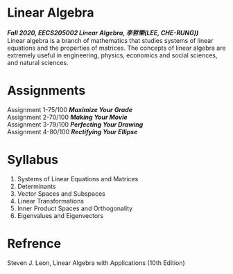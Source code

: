 # Linear Algebra<br/>
***Fall 2020, EECS205002 Linear Algebra, 李哲榮(LEE, CHE-RUNG))***<br/>
Linear algebra is a branch of mathematics that studies systems of linear equations and the properties of matrices. The concepts of linear algebra are extremely useful in engineering, physics, economics and social sciences, and natural sciences.

# Assignments
Assignment 1-75/100 ***Maximize Your Grade***<br/>
Assignment 2-70/100 ***Making Your Movie***<br/>
Assignment 3-79/100 ***Perfecting Your Drawing***<br/>
Assignment 4-80/100 ***Rectifying Your Ellipse***<br/>

# Syllabus
1. Systems of Linear Equations and Matrices
2. Determinants
3. Vector Spaces and Subspaces
4. Linear Transformations
5. Inner Product Spaces and Orthogonality
6. Eigenvalues and Eigenvectors

# Refrence
Steven J. Leon, Linear Algebra with Applications (10th Edition)
